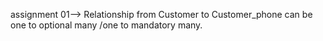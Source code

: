 assignment 01--> Relationship from Customer to Customer_phone can be one to optional many /one to mandatory many.
